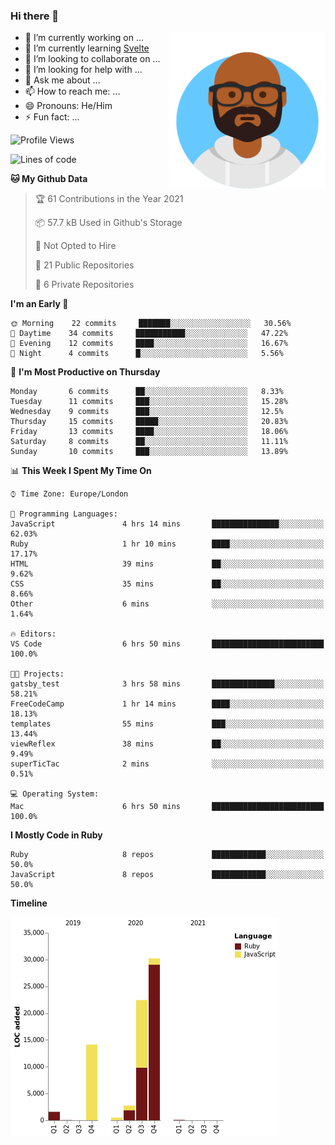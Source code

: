 ### Hi there 👋


<img align="right" height="250" width="250"  src="/assets/avataaars.png" />


- 🔭 I’m currently working on ...
- 🌱 I’m currently learning [Svelte](https://svelte.dev)
- 👯 I’m looking to collaborate on ...
- 🤔 I’m looking for help with ...
- 💬 Ask me about ...
- 📫 How to reach me: ...
- 😄 Pronouns: He/Him
- ⚡ Fun fact: ...

<!--START_SECTION:waka-->
![Profile Views](http://img.shields.io/badge/Profile%20Views-319-blue)

![Lines of code](https://img.shields.io/badge/From%20Hello%20World%20I%27ve%20Written-71711%20lines%20of%20code-blue)

**🐱 My Github Data** 

> 🏆 61 Contributions in the Year 2021
 > 
> 📦 57.7 kB Used in Github's Storage 
 > 
> 🚫 Not Opted to Hire
 > 
> 📜 21 Public Repositories 
 > 
> 🔑 6 Private Repositories  
 > 
**I'm an Early 🐤** 

```text
🌞 Morning    22 commits     ███████░░░░░░░░░░░░░░░░░░   30.56% 
🌆 Daytime    34 commits     ███████████░░░░░░░░░░░░░░   47.22% 
🌃 Evening    12 commits     ████░░░░░░░░░░░░░░░░░░░░░   16.67% 
🌙 Night      4 commits      █░░░░░░░░░░░░░░░░░░░░░░░░   5.56%

```
📅 **I'm Most Productive on Thursday** 

```text
Monday       6 commits      ██░░░░░░░░░░░░░░░░░░░░░░░   8.33% 
Tuesday      11 commits     ███░░░░░░░░░░░░░░░░░░░░░░   15.28% 
Wednesday    9 commits      ███░░░░░░░░░░░░░░░░░░░░░░   12.5% 
Thursday     15 commits     █████░░░░░░░░░░░░░░░░░░░░   20.83% 
Friday       13 commits     ████░░░░░░░░░░░░░░░░░░░░░   18.06% 
Saturday     8 commits      ██░░░░░░░░░░░░░░░░░░░░░░░   11.11% 
Sunday       10 commits     ███░░░░░░░░░░░░░░░░░░░░░░   13.89%

```


📊 **This Week I Spent My Time On** 

```text
⌚︎ Time Zone: Europe/London

💬 Programming Languages: 
JavaScript               4 hrs 14 mins       ███████████████░░░░░░░░░░   62.03% 
Ruby                     1 hr 10 mins        ████░░░░░░░░░░░░░░░░░░░░░   17.17% 
HTML                     39 mins             ██░░░░░░░░░░░░░░░░░░░░░░░   9.62% 
CSS                      35 mins             ██░░░░░░░░░░░░░░░░░░░░░░░   8.66% 
Other                    6 mins              ░░░░░░░░░░░░░░░░░░░░░░░░░   1.64%

🔥 Editors: 
VS Code                  6 hrs 50 mins       █████████████████████████   100.0%

🐱‍💻 Projects: 
gatsby_test              3 hrs 58 mins       ██████████████░░░░░░░░░░░   58.21% 
FreeCodeCamp             1 hr 14 mins        ████░░░░░░░░░░░░░░░░░░░░░   18.13% 
templates                55 mins             ███░░░░░░░░░░░░░░░░░░░░░░   13.44% 
viewReflex               38 mins             ██░░░░░░░░░░░░░░░░░░░░░░░   9.49% 
superTicTac              2 mins              ░░░░░░░░░░░░░░░░░░░░░░░░░   0.51%

💻 Operating System: 
Mac                      6 hrs 50 mins       █████████████████████████   100.0%

```

**I Mostly Code in Ruby** 

```text
Ruby                     8 repos             ████████████░░░░░░░░░░░░░   50.0% 
JavaScript               8 repos             ████████████░░░░░░░░░░░░░   50.0%

```


**Timeline**

![Chart not found](https://raw.githubusercontent.com/zefur/zefur/main/charts/bar_graph.png) 


<!--END_SECTION:waka-->
